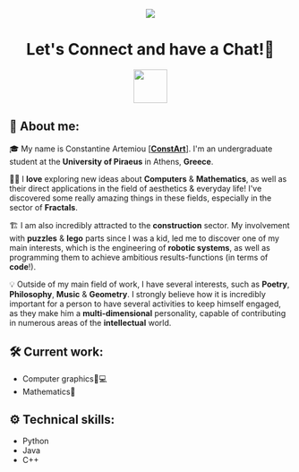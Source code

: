 <p align="center">
  <img src="https://capsule-render.vercel.app/api?type=waving&color=auto&height=300&section=header&text=capsule%20render&fontSize=90" />
</p>

<h1 align="center">
  Let's Connect and have a Chat!💬
</h1>

<p align="center">
    <a href = "https://www.instagram.com/const_art_sc/" alt = "const_art_sc | Instagram" target = "_blank"> 
     <img height = "60" src = "https://user-images.githubusercontent.com/46517096/166974368-9798f39f-1f46-499c-b14e-81f0a3f83a06.png">
    <a>
</p>

## 📝 About me:

🎓 My name is Constantine Artemiou [**<a href = "">ConstArt<a>**]. I'm an undergraduate student at the **University of Piraeus** in Athens, **Greece**.

🧑‍💻 I **love** exploring new ideas about **Computers** & **Mathematics**, as well as their direct applications in the field of aesthetics & everyday life! I've discovered some really amazing things in these fields, especially in the sector of **Fractals**.

🏗️ I am also incredibly attracted to the **construction** sector. My involvement with **puzzles** & **lego** parts since I was a kid, led me to discover one of my main interests, which is the engineering of **robotic systems**, as well as programming them to achieve ambitious results-functions (in terms of **code**!).

💡 Outside of my main field of work, I have several interests, such as **Poetry**, **Philosophy**, **Music** & **Geometry**. I strongly believe how it is incredibly important for a person to have several activities to keep himself engaged, as they make him a **multi-dimensional** personality, capable of contributing in numerous areas of the **intellectual** world.

## 🛠️ Current work:

- Computer graphics🎨💻
- Mathematics🔢

## ⚙️ Technical skills:

- Python
- Java
- C++
